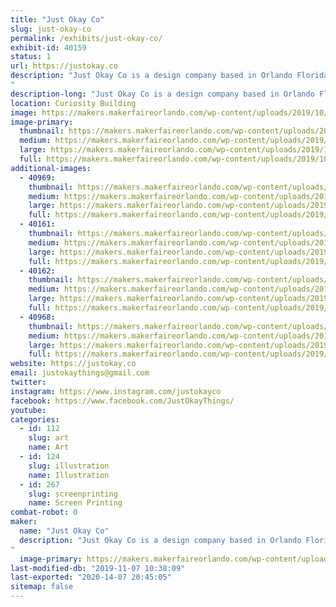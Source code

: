 ```yaml
---
title: "Just Okay Co"
slug: just-okay-co
permalink: /exhibits/just-okay-co/
exhibit-id: 40159
status: 1
url: https://justokay.co
description: "Just Okay Co is a design company based in Orlando Florida owned by Matt Verdier. At this exhibit you will be able to screen-print your own 2 color 11x17 exclusive Maker Faire 2019 poster! (designed by Just Okay Co) They will also have a pop up shop with their selection of fun and affirming merchandise.
"
description-long: "Just Okay Co is a design company based in Orlando Florida owned by Matt Verdier. At this exhibit you will be able to screen-print your own 2 color 11x17 exclusive Maker Faire 2019 poster! (designed by Just Okay Co) They will also have a pop up shop with their selection of fun and affirming merchandise."
location: Curiosity Building
image: https://makers.makerfaireorlando.com/wp-content/uploads/2019/10/IMG_20190331_120841-1-969x1024.jpg
image-primary:
  thumbnail: https://makers.makerfaireorlando.com/wp-content/uploads/2019/10/IMG_20190331_120841-1-150x150.jpg
  medium: https://makers.makerfaireorlando.com/wp-content/uploads/2019/10/IMG_20190331_120841-1-284x300.jpg
  large: https://makers.makerfaireorlando.com/wp-content/uploads/2019/10/IMG_20190331_120841-1-969x1024.jpg
  full: https://makers.makerfaireorlando.com/wp-content/uploads/2019/10/IMG_20190331_120841-1.jpg
additional-images:
  - 40969:
    thumbnail: https://makers.makerfaireorlando.com/wp-content/uploads/2019/11/IMG_20191101_150816-1-150x150.jpg
    medium: https://makers.makerfaireorlando.com/wp-content/uploads/2019/11/IMG_20191101_150816-1-300x300.jpg
    large: https://makers.makerfaireorlando.com/wp-content/uploads/2019/11/IMG_20191101_150816-1-1024x1024.jpg
    full: https://makers.makerfaireorlando.com/wp-content/uploads/2019/11/IMG_20191101_150816-1.jpg
  - 40161:
    thumbnail: https://makers.makerfaireorlando.com/wp-content/uploads/2019/10/IMG_6374-150x150.jpg
    medium: https://makers.makerfaireorlando.com/wp-content/uploads/2019/10/IMG_6374-300x300.jpg
    large: https://makers.makerfaireorlando.com/wp-content/uploads/2019/10/IMG_6374-1024x1024.jpg
    full: https://makers.makerfaireorlando.com/wp-content/uploads/2019/10/IMG_6374.jpg
  - 40162:
    thumbnail: https://makers.makerfaireorlando.com/wp-content/uploads/2019/10/0104-2019-0843706557272133403151-150x150.jpeg
    medium: https://makers.makerfaireorlando.com/wp-content/uploads/2019/10/0104-2019-0843706557272133403151-240x300.jpeg
    large: https://makers.makerfaireorlando.com/wp-content/uploads/2019/10/0104-2019-0843706557272133403151-819x1024.jpeg
    full: https://makers.makerfaireorlando.com/wp-content/uploads/2019/10/0104-2019-0843706557272133403151.jpeg
  - 40968:
    thumbnail: https://makers.makerfaireorlando.com/wp-content/uploads/2019/11/IMG_20191027_175120-1-150x150.jpg
    medium: https://makers.makerfaireorlando.com/wp-content/uploads/2019/11/IMG_20191027_175120-1-300x300.jpg
    large: https://makers.makerfaireorlando.com/wp-content/uploads/2019/11/IMG_20191027_175120-1-1024x1024.jpg
    full: https://makers.makerfaireorlando.com/wp-content/uploads/2019/11/IMG_20191027_175120-1.jpg
website: https://justokay.co
email: justokaythings@gmail.com
twitter: 
instagram: https://www.instagram.com/justokayco
facebook: https://www.facebook.com/JustOkayThings/
youtube: 
categories:
  - id: 112
    slug: art
    name: Art
  - id: 124
    slug: illustration
    name: Illustration
  - id: 267
    slug: screenprinting
    name: Screen Printing
combat-robot: 0
maker:
  name: "Just Okay Co"
  description: "Just Okay Co is a design company based in Orlando Florida owned by Matt Verdier and known for their fun and affirming apparel and merchandise.
"
  image-primary: https://makers.makerfaireorlando.com/wp-content/uploads/2019/10/2019logo2.jpg
last-modified-db: "2019-11-07 10:38:09"
last-exported: "2020-14-07 20:45:05"
sitemap: false
---
```

